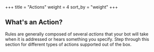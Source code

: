 +++
title = "Actions"
weight = 4
sort_by = "weight"
+++

## What's an Action?

Rules are generally composed of several _actions_ that your bot will take when it is addressed or hears something you specify.
Step through this section for different types of actions supported out of the box.
